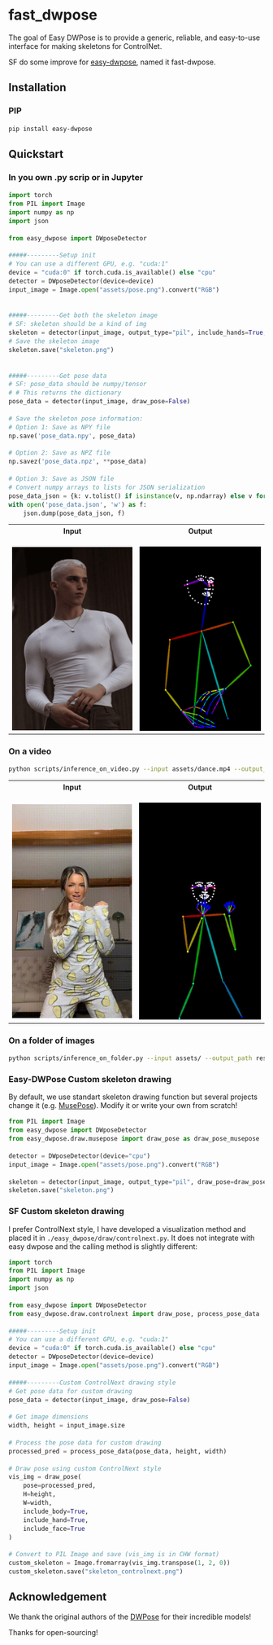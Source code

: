 # fast_dwpose

The goal of Easy DWPose is to provide a generic, reliable, and easy-to-use interface for making skeletons for ControlNet.

SF do some improve for [easy-dwpose](https://github.com/reallyigor/easy_dwpose), named it fast-dwpose.

## Installation

### PIP

```bash
pip install easy-dwpose
```

## Quickstart

### In you own .py scrip or in Jupyter

```python
import torch
from PIL import Image
import numpy as np
import json

from easy_dwpose import DWposeDetector

#####---------Setup init
# You can use a different GPU, e.g. "cuda:1"
device = "cuda:0" if torch.cuda.is_available() else "cpu"
detector = DWposeDetector(device=device)
input_image = Image.open("assets/pose.png").convert("RGB")


#####---------Get both the skeleton image
# SF: skeleton should be a kind of img 
skeleton = detector(input_image, output_type="pil", include_hands=True, include_face=True)
# Save the skeleton image
skeleton.save("skeleton.png")


#####---------Get pose data
# SF: pose_data should be numpy/tensor
# # This returns the dictionary
pose_data = detector(input_image, draw_pose=False)

# Save the skeleton pose information:
# Option 1: Save as NPY file
np.save('pose_data.npy', pose_data)

# Option 2: Save as NPZ file
np.savez('pose_data.npz', **pose_data)

# Option 3: Save as JSON file
# Convert numpy arrays to lists for JSON serialization
pose_data_json = {k: v.tolist() if isinstance(v, np.ndarray) else v for k, v in pose_data.items()}
with open('pose_data.json', 'w') as f:
    json.dump(pose_data_json, f)
```

<table align="center">
    <tr>
      <th align="center">Input</th>
      <th align="center">Output</th>
    </tr>
    <tr>
        <td align="center">
          <br />
          <img src="./assets/pose.png"/>
        </td>
        <td align="center">
          <br/>
          <img src="./assets/skeleton.png"/>
        </td>
    </tr>
</table>

### On a video

```bash
python scripts/inference_on_video.py --input assets/dance.mp4 --output_path result.mp4
```

<table align="center">
    <tr>
      <th align="center">Input</th>
      <th align="center">Output</th>
    </tr>
    <tr>
        <td align="center">
          <br />
          <img src="./assets/dance.gif"/>
        </td>
        <td align="center">
          <br/>
          <img src="./assets/skeleton.gif"/>
        </td>
    </tr>
</table>

### On a folder of images

```bash
python scripts/inference_on_folder.py --input assets/ --output_path results/
```

### Easy-DWPose Custom skeleton drawing

By default, we use standart skeleton drawing function but several projects change it (e.g. [MusePose](https://github.com/TMElyralab/MusePose)). Modify it or write your own from scratch!

```python
from PIL import Image
from easy_dwpose import DWposeDetector
from easy_dwpose.draw.musepose import draw_pose as draw_pose_musepose

detector = DWposeDetector(device="cpu")
input_image = Image.open("assets/pose.png").convert("RGB")

skeleton = detector(input_image, output_type="pil", draw_pose=draw_pose_musepose, draw_face=False)
skeleton.save("skeleton.png")
```

### SF Custom skeleton drawing

I prefer ControlNext style, I have developed a visualization method and placed it in `./easy_dwpose/draw/controlnext.py`. It does not integrate with easy dwpose and the calling method is slightly different:

```python
import torch
from PIL import Image
import numpy as np
import json

from easy_dwpose import DWposeDetector
from easy_dwpose.draw.controlnext import draw_pose, process_pose_data 

#####---------Setup init
# You can use a different GPU, e.g. "cuda:1"
device = "cuda:0" if torch.cuda.is_available() else "cpu"
detector = DWposeDetector(device=device)
input_image = Image.open("assets/pose.png").convert("RGB")

#####---------Custom ControlNext drawing style
# Get pose data for custom drawing
pose_data = detector(input_image, draw_pose=False)

# Get image dimensions
width, height = input_image.size

# Process the pose data for custom drawing
processed_pred = process_pose_data(pose_data, height, width)

# Draw pose using custom ControlNext style
vis_img = draw_pose(
    pose=processed_pred,
    H=height,
    W=width,
    include_body=True,
    include_hand=True,
    include_face=True
)

# Convert to PIL Image and save (vis_img is in CHW format)
custom_skeleton = Image.fromarray(vis_img.transpose(1, 2, 0))
custom_skeleton.save("skeleton_controlnext.png")
```

## Acknowledgement

We thank the original authors of the [DWPose](https://github.com/IDEA-Research/DWPose) for their incredible models!

Thanks for open-sourcing!
